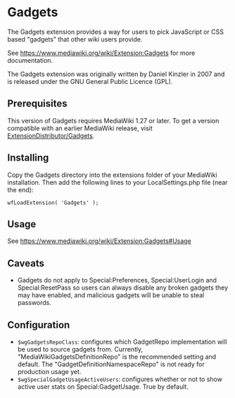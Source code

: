 Gadgets
=============

The Gadgets extension provides a way for users to pick JavaScript or CSS
based "gadgets" that other wiki users provide.

See https://www.mediawiki.org/wiki/Extension:Gadgets for more documentation.

The Gadgets extension was originally written by Daniel Kinzler in 2007
and is released under the GNU General Public Licence (GPL).

Prerequisites
-------------
This version of Gadgets requires MediaWiki 1.27 or later. To get a version
compatible with an earlier MediaWiki release, visit
[ExtensionDistributor/Gadgets](https://www.mediawiki.org/wiki/Special:ExtensionDistributor/Gadgets).

Installing
-------------
Copy the Gadgets directory into the extensions folder of your
MediaWiki installation. Then add the following lines to your
LocalSettings.php file (near the end):

	wfLoadExtension( 'Gadgets' );

Usage
-------------
See https://www.mediawiki.org/wiki/Extension:Gadgets#Usage

Caveats
-------------
* Gadgets do not apply to Special:Preferences, Special:UserLogin and
  Special:ResetPass so users can always disable any broken gadgets they
  may have enabled, and malicious gadgets will be unable to steal passwords.

Configuration
-------------
* `$wgGadgetsRepoClass`:  configures which GadgetRepo implementation will be used
  to source gadgets from. Currently, "MediaWikiGadgetsDefinitionRepo" is the
  recommended setting and default. The "GadgetDefinitionNamespaceRepo" is not
  ready for production usage yet.
* `$wgSpecialGadgetUsageActiveUsers`:  configures whether or not to show active
  user stats on Special:GadgetUsage. True by default.
